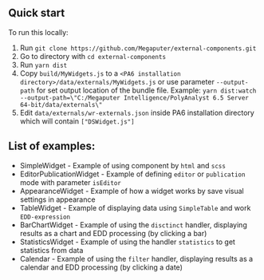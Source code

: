 ## Quick start

To run this locally:

1. Run `git clone https://github.com/Megaputer/external-components.git`
2. Go to directory with `cd external-components`
3. Run `yarn dist`
4. Copy `build/MyWidgets.js` to a `<PA6 installation directory>/data/externals/MyWidgets.js` or use parameter `--output-path` for set output location of the bundle file.
 Example: `yarn dist:watch --output-path=\"C:/Megaputer Intelligence/PolyAnalyst 6.5 Server 64-bit/data/externals\"`
5. Edit `data/externals/wr-externals.json` inside PA6 installation directory which will contain `["DSWidget.js"]`


## List of examples:

- SimpleWidget - Example of using component by `html` and `scss`
- EditorPublicationWidget - Example of defining `editor` or `publication` mode with parameter `isEditor`
- AppearanceWidget - Example of how a widget works by save visual settings in appearance
- TableWidget - Example of displaying data using `SimpleTable` and work `EDD-expression`
- BarChartWidget - Example of using the `disctinct` handler, displaying results as a chart and EDD processing (by clicking a bar)
- StatisticsWidget - Example of using the handler `statistics` to get statistics from data
- Calendar - Example of using the `filter` handler, displaying results as a calendar and EDD processing (by clicking a date)
